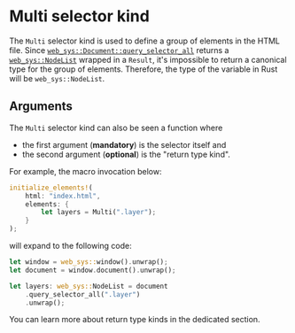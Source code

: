 # Multi selector kind

The `Multi` selector kind is used to define a group of elements in the HTML file. Since [`web_sys::Document::query_selector_all`](https://rustwasm.github.io/wasm-bindgen/api/web_sys/struct.Document.html#method.query_selector_all) returns a [`web_sys::NodeList`](https://rustwasm.github.io/wasm-bindgen/api/web_sys/struct.NodeList.html) wrapped in a `Result`, it's impossible to return a canonical type for the group of elements. Therefore, the type of the variable in Rust will be `web_sys::NodeList`.

## Arguments

The `Multi` selector kind can also be seen a function where

* the first argument (**mandatory**) is the selector itself and
* the second argument (**optional**) is the "return type kind".

For example, the macro invocation below:

```rust
initialize_elements!(
    html: "index.html",
    elements: {
        let layers = Multi(".layer");
    }
);
```

will expand to the following code:

```rust
let window = web_sys::window().unwrap();
let document = window.document().unwrap();

let layers: web_sys::NodeList = document
    .query_selector_all(".layer")
    .unwrap();
```

You can learn more about return type kinds in the dedicated section.
